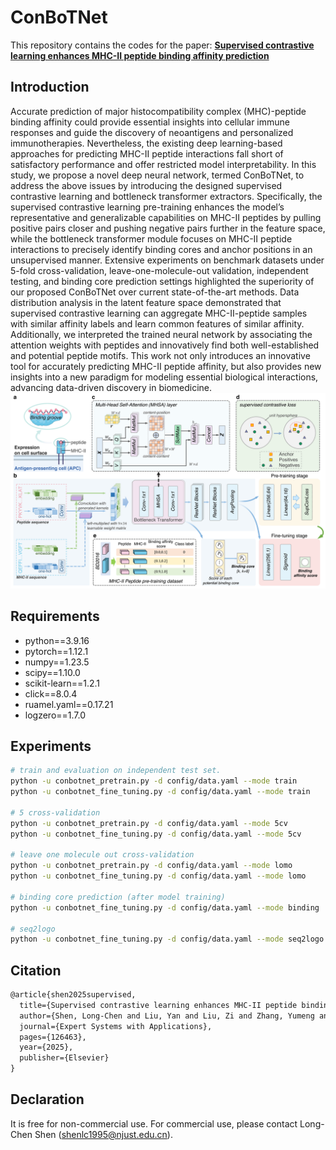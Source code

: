 # ConBoTNet
This repository contains the codes for the paper: [**Supervised contrastive learning enhances MHC-II peptide binding affinity prediction**](https://www.sciencedirect.com/science/article/pii/S0957417425000855)
## Introduction 
Accurate prediction of major histocompatibility complex (MHC)-peptide binding affinity could provide essential insights into cellular immune responses and guide the discovery of neoantigens and personalized immunotherapies. Nevertheless, the existing deep learning-based approaches for predicting MHC-II peptide interactions fall short of satisfactory performance and offer restricted model interpretability. In this study, we propose a novel deep neural network, termed ConBoTNet, to address the above issues by introducing the designed supervised contrastive learning and bottleneck transformer extractors. Specifically, the supervised contrastive learning pre-training enhances the model’s representative and generalizable capabilities on MHC-II peptides by pulling positive pairs closer and pushing negative pairs further in the feature space, while the bottleneck transformer module focuses on MHC-II peptide interactions to precisely identify binding cores and anchor positions in an unsupervised manner. Extensive experiments on benchmark datasets under 5-fold cross-validation, leave-one-molecule-out validation, independent testing, and binding core prediction settings highlighted the superiority of our proposed ConBoTNet over current state-of-the-art methods. Data distribution analysis in the latent feature space demonstrated that supervised contrastive learning can aggregate MHC-II-peptide samples with similar affinity labels and learn common features of similar affinity. Additionally, we interpreted the trained neural network by associating the attention weights with peptides and innovatively find both well-established and potential peptide motifs. This work not only introduces an innovative tool for accurately predicting MHC-II peptide affinity, but also provides new insights into a new paradigm for modeling essential biological interactions, advancing data-driven discovery in biomedicine.
![figure](./figure/Figure-1.png)
## Requirements
* python==3.9.16
* pytorch==1.12.1
* numpy==1.23.5
* scipy==1.10.0
* scikit-learn==1.2.1
* click==8.0.4
* ruamel.yaml==0.17.21
* logzero==1.7.0

## Experiments
```bash
# train and evaluation on independent test set.
python -u conbotnet_pretrain.py -d config/data.yaml --mode train
python -u conbotnet_fine_tuning.py -d config/data.yaml --mode train

# 5 cross-validation
python -u conbotnet_pretrain.py -d config/data.yaml --mode 5cv
python -u conbotnet_fine_tuning.py -d config/data.yaml --mode 5cv

# leave one molecule out cross-validation
python -u conbotnet_pretrain.py -d config/data.yaml --mode lomo
python -u conbotnet_fine_tuning.py -d config/data.yaml --mode lomo

# binding core prediction (after model training)
python -u conbotnet_fine_tuning.py -d config/data.yaml --mode binding

# seq2logo
python -u conbotnet_fine_tuning.py -d config/data.yaml --mode seq2logo
```

## Citation
```tex
@article{shen2025supervised,
  title={Supervised contrastive learning enhances MHC-II peptide binding affinity prediction},
  author={Shen, Long-Chen and Liu, Yan and Liu, Zi and Zhang, Yumeng and Wang, Zhikang and Guo, Yuming and Rossjohn, Jamie and Song, Jiangning and Yu, Dong-Jun},
  journal={Expert Systems with Applications},
  pages={126463},
  year={2025},
  publisher={Elsevier}
}
```

## Declaration
It is free for non-commercial use. For commercial use, please contact Long-Chen Shen (shenlc1995@njust.edu.cn).
